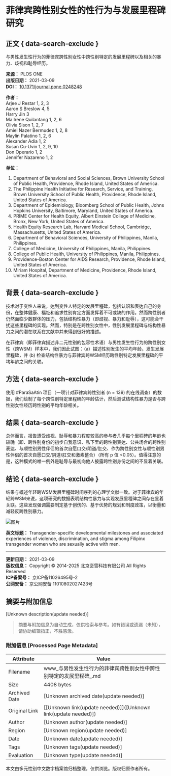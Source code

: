 # 菲律宾跨性别女性的性行为与发展里程碑研究

## 正文 { data-search-exclude }


与男性发生性行为的菲律宾跨性别女性中跨性别特定的发展里程碑以及相关的暴力、歧视和耻辱经历。

**来源：** PLOS ONE  
**出版日期：** 2021-03-09  
**DOI：** [10.1371/journal.pone.0248248](https://doi.org/10.1371/journal.pone.0248248)

**作者：**  
Arjee J Restar 1, 2, 3  
Aaron S Breslow 4, 5  
Harry Jin 3  
Ma Irene Quilantang 1, 2, 6  
Olivia Sison 1, 2, 7  
Amiel Nazer Bermudez 1, 2, 8  
Maylin Palatino 1, 2, 6  
Alexander Adia 1, 2  
Susan Cu-Uvin 1, 2, 9, 10  
Don Operario 1, 2  
Jennifer Nazareno 1, 2  

**单位：**  
1.  Department of Behavioral and Social Sciences, Brown University School of Public Health, Providence, Rhode Island, United States of America.  
2.  The Philippine Health Initiative for Research, Service, and Training, Brown University School of Public Health, Providence, Rhode Island, United States of America.  
3.  Department of Epidemiology, Bloomberg School of Public Health, Johns Hopkins University, Baltimore, Maryland, United States of America.  
4.  PRIME Center for Health Equity, Albert Einstein College of Medicine, Bronx, New York, United States of America.  
5.  Health Equity Research Lab, Harvard Medical School, Cambridge, Massachusetts, United States of America.  
6.  Department of Behavioral Sciences, University of Philippines, Manila, Philippines.  
7.  College of Medicine, University of Philippines, Manila, Philippines.  
8.  College of Public Health, University of Philippines, Manila, Philippines.  
9.  Providence-Boston Center for AIDS Research, Providence, Rhode Island, United States of America.  
10.  Miriam Hospital, Department of Medicine, Providence, Rhode Island, United States of America.

## 背景 { data-search-exclude }
技术对于变性人来说，达到变性人特定的发展里程碑，包括认识和表达自己的身份，在整体健康、福祉和追求性别肯定方面发挥着不可或缺的作用。然而跨性别者仍然面临少数群体的压力，包括结构性暴力（即歧视、暴力和耻辱），这可能会干扰这些里程碑的实现。然而，特别是在跨性别女性中，性别发展里程碑与结构性暴力之间的潜在联系在文献中并未得到很好的描述。

在菲律宾（即菲律宾描述非二元性别的包容性术语）与男性发生性行为的跨性别女性（跨WSM）样本中，我们因此试图：（a）描述性别发生的平均年龄。发生发展里程碑，并 (b) 检查结构性暴力与菲律宾跨WSM经历跨性别特定发展里程碑的平均年龄之间的关联。

## 方法 { data-search-exclude }
使用 #ParaSaAtin 项目（一项针对菲律宾跨性别者 (n = 139) 的在线调查）的数据，我们绘制了每个跨性别特定里程碑的年龄估计，然后测试结构性暴力是否与跨性别女性经历跨性别的平均年龄相关。

## 结果 { data-search-exclude }
总体而言，报告遭受歧视、耻辱和暴力程度较高的参与者几乎每个里程碑的年龄也较晚（即、跨性别身份的初步自我意识、私下里的跨性别表达、公共场合的跨性别表达、与顺性别男性伴侣的首次自愿口交/阴道/肛交、作为跨性别女性与顺性别男性伴侣的首次自愿口交/阴道/肛交和激素整合）（所有 p 值 <0.05）。值得注意的是，这种模式的唯一例外是耻辱与最初向他人披露跨性别身份之间的不显着关联。

## 结论 { data-search-exclude }
结果与概述年轻跨WSM发展里程碑时间序列的心理学文献一致。对于菲律宾的年轻跨WSM来说，这项研究的数据表明结构性暴力与实现发展里程碑之间存在显着关联。这些发现强调需要制定基于创伤的、基于优势的规划和制度政策，以衡量和减轻反跨性别暴力。

![图片](https://scdn.x-mol.com/jcss/images/paperTranslation.png)

**英文标题：** Transgender-specific developmental milestones and associated experiences of violence, discrimination, and stigma among Filipinx transgender women who are sexually active with men.

---

**更新日期：** 2021-03-09  
**版权信息：** Copyright © 2014-2025 北京衮雪科技有限公司 All Rights Reserved  
**ICP备案号：** 京ICP备11026495号-2  
**公网安备：** 京公网安备 11010802027423号  
<!-- tcd_original_link https://www.x-mol.com/paper/1390937818157174785/t?recommendPaper=1222771050890153984 -->


## 摘要与附加信息

<!-- tcd_abstract -->
[Unknown description(update needed)]
<!-- tcd_abstract_end -->

> 摘要与附加信息为自动生成，仅供检索与参考。如有错误或遗漏（未知），请协助编辑指正，不胜感激。

### 附加信息 [Processed Page Metadata]

| Attribute       | Value                                  |
|-----------------|----------------------------------------|
| Filename        | www_与男性发生性行为的菲律宾跨性别女性中跨性别特定的发展里程碑_.md                             |
| Size            | 4408 bytes                           |
| Archived Date   | [Unknown archived date(update needed)]                             |
| Original Link   | [[Unknown link(update needed)]]([Unknown link(update needed)])                       |
| Author          | [Unknown author(update needed)]                               |
| Region          | [Unknown region(update needed)]                               |
| Date            | [Unknown date(update needed)]                                 |
| Tags            | [Unknown tags(update needed)]                                 |
| Evaluation            | [Unknown type(update needed)]                                 |
<!-- tcd_table_end -->

本文由多元性别中文数字档案馆归档整理，仅供浏览。版权归原作者所有。
